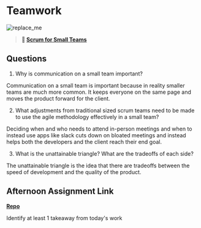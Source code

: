 # Teamwork

![replace_me](https://codeworks.blob.core.windows.net/public/assets/img/illustrations/placeholder.svg)

> **📖 [Scrum for Small Teams](https://codeworksacademy.com/fs-student-guide/resources/wk8-9/02-Scrum-For-Small-Teams)**

## Questions

1. Why is communication on a small team important?

Communication on a small team is important because in reality smaller teams are much more common. It keeps everyone on the same page and moves the product forward for the client. 

2. What adjustments from traditional sized scrum teams need to be made to use the agile methodology effectively in a small team?

Deciding when and who needs to attend in-person meetings and when to instead use apps like slack cuts down on bloated meetings and instead helps both the developers and the client reach their end goal.

3. What is the unattainable triangle? What are the tradeoffs of each side?

The unattainable triangle is the idea that there are tradeoffs between the speed of development and the quality of the product.

## Afternoon Assignment Link

**[Repo](https://github.com/Max-Ball/<ASSIGNMENT_REPO>)**

Identify at least 1 takeaway from today's work
